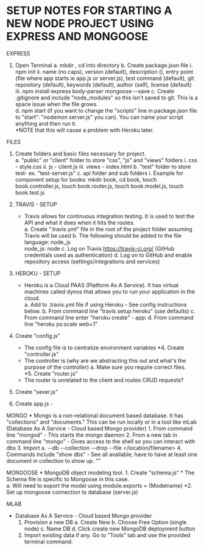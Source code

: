 SETUP NOTES FOR STARTING A NEW NODE PROJECT USING EXPRESS AND MONGOOSE
=======================================================================

EXPRESS
1.  Open Terminal 
	a.  mkdir <name>, cd into directory
	b.  Create package.json file
		i.  npm init
		ii. name (no caps), version (default), description (<description of app>), entry point (file where app starts ie app.js or server.js), test command (default), git repository (default), keywords (default), author (self), license (default)
		iii.  npm install express body-parser mongoose --save
	c.  Create .gitignore and include "node_modules" so this isn't saved to git.  This is a space issue when the file grows.  
	d.  npm start (if you want to change the "scripts" line in package.json file to "start": "nodemon server.js" you can).  You can name your script anything and then run it.  
	*NOTE that this will cause a problem with Heroku later.  

FILES
1.  Create folders and basic files necessary for project.  
	a.  "public" or "client" folder to store "css", "js" and "views" folders
		i.  css - style.css
		ii. js - client.js
		iii. views - index.html
	b. "test" folder to store test-<js file you want to test> ex. "test-server.js"
	c. api folder and sub folders 
		i.  Example for component setup for books:  mkdir book, cd book, touch book.controller.js, touch book.router.js, touch book.model.js, touch book.test.js
2.  TRAVIS - SETUP 
	* Travis allows for continuous integration testing.  It is used to test the API and what it does when it hits the routes.  
	a.  Create ".travis.yml" file in the root of the project folder assuming Travis will be used
	b.  The following should be added to the file language: node_js <br> node_js: node
	c.  Log on Travis https://travis-ci.org/ (GitHub credentials used as authentication)
	d.  Log on to GitHub and enable repository access (settings/integrations and services)

3.  HEROKU - SETUP
	* Heroku is a Cloud PAAS (Platform As A Service).  It has virtual machines called dynos that allows you to run your application in the cloud.  
	a.  Add to .travis.yml file if using Heroku - See config instructions below. 
	b.  From command line "travis setup heroku" (use defaults)
	c.  From command line enter "heroku create" - app: <name>
	d.  From command line "heroku ps:scale web=1"

3.  Create "config.js"
	* The config file is to centralize environment variables
*4.  Create "controller.js"
	* The controller is (why are we abstracting this out and what's the purpose of the controller)
	a.  Make sure you require correct files.  
*5.  Create "router.js"
	* The router is unrelated to the client and routes CRUD requests? 
6.  Create "sever.js"
7.  Create app.js - 

MONGO
	* Mongo is a non-relational document based database.  It has "collections" and "documents."  This can be run locally or in a tool like mLab (Database As A Service - Cloud based Mongo provider)
	1.  From command line "mongod" - This starts the mongo daemon
	2.  From a new tab in command line "mongo" - Gives access to the shell so you can interact with dbs
	3.  Import
		a.  --db<db name> --collection<name> --drop --file </location/filename>
	4.  Commands include "show dbs" - See all available; have to have at least one document in collection to show up.  ""

MONGOOSE
	* MongoDB object modeling tool.
	1.  Create "schema.js"
	* The Schema file is specific to Mongoose in this case.  
		a.  Will need to export the model using module.exports = {Modelname}
	*2.  Set up mongoose connection to database (server.js)

MLAB
* Database As A Service - Cloud based Mongo provider
	1.  Provision a new DB
		a.  Create New
		b.  Choose Free Option (single node)
		c.  Name DB
		d.  Click create new MongoDB deployment button
	2.  Import existing data if any.  Go to "Tools" tab and use the provided terminal command.  